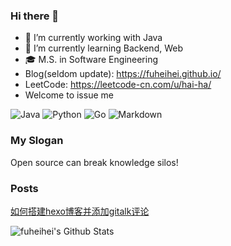 ### Hi there 👋

- 🔭 I’m currently working with Java
- 🌱 I’m currently learning Backend, Web
- 🎓 M.S. in Software Engineering
- Blog(seldom update): https://fuheihei.github.io/ 
- LeetCode: https://leetcode-cn.com/u/hai-ha/
- Welcome to issue me

![Java](https://img.shields.io/badge/Java-1.8-orange) ![Python](https://img.shields.io/badge/Python-3.7-blue) ![Go](https://img.shields.io/badge/Go-1.18-40a9ff) ![Markdown](https://img.shields.io/badge/Markdown-2004-white)

### My Slogan
Open source can break knowledge silos!

### Posts
[如何搭建hexo博客并添加gitalk评论](https://fuheihei.github.io/tools/how-to-build-my-blog/)

![fuheihei's Github Stats](https://github-readme-stats.vercel.app/api?username=fuheihei&show_icons=true)

<!--
**fuheihei/fuheihei** is a ✨ _special_ ✨ repository because its `README.md` (this file) appears on your GitHub profile.

Here are some ideas to get you started:

- 🔭 I’m currently working on ...
- 🌱 I’m currently learning ...
- 👯 I’m looking to collaborate on ...
- 🤔 I’m looking for help with ...
- 💬 Ask me about ...
- 📫 How to reach me: ...
- 😄 Pronouns: ...
- ⚡ Fun fact: ...
-->
